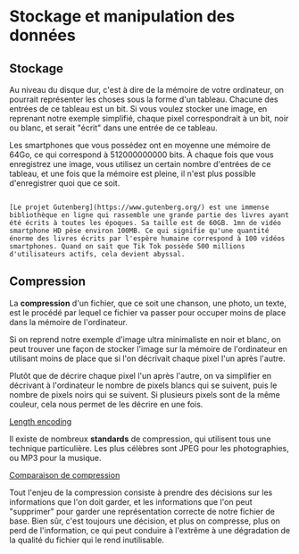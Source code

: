 # Stockage et manipulation des données

## Stockage

Au niveau du disque dur, c'est à dire de la mémoire de votre ordinateur, on pourrait représenter les choses sous la forme d'un tableau. Chacune des entrées de ce tableau est un bit. Si vous voulez stocker une image, en reprenant notre exemple simplifié, chaque pixel correspondrait à un bit, noir ou blanc, et serait "écrit" dans une entrée de ce tableau. 

Les smartphones que vous possédez ont en moyenne une mémoire de 64Go, ce qui correspond à 512000000000 bits. À chaque fois que vous enregistrez une image, vous utilisez un certain nombre d'entrées de ce tableau, et une fois que la mémoire est pleine, il n'est plus possible d'enregistrer quoi que ce soit. 

```{didyouknow}

[Le projet Gutenberg](https://www.gutenberg.org/) est une immense bibliothèque en ligne qui rassemble une grande partie des livres ayant été écrits à toutes les époques. Sa taille est de 60GB. 1mn de vidéo smartphone HD pèse environ 100MB. Ce qui signifie qu'une quantité énorme des livres écrits par l'espère humaine correspond à 100 vidéos smartphones. Quand on sait que Tik Tok possède 500 millions d'utilisateurs actifs, cela devient abyssal.
```

## Compression

La **compression** d'un fichier, que ce soit une chanson, une photo, un texte, est le procédé par lequel ce fichier va passer pour occuper moins de place dans la mémoire de l'ordinateur. 

Si on reprend notre exemple d'image ultra minimaliste en noir et blanc, on peut trouver une façon de stocker l'image sur la mémoire de l'ordinateur en utilisant moins de place que si l'on décrivait chaque pixel l'un après l'autre. 

Plutôt que de décrire chaque pixel l'un après l'autre, on va simplifier en décrivant à l'ordinateur le nombre de pixels blancs qui se suivent, puis le nombre de pixels noirs qui se suivent. Si plusieurs pixels sont de la même couleur, cela nous permet de les décrire en une fois. 

[Length encoding](https://www.csfieldguide.org.nz/en/interactives/run-length-encoding/)

Il existe de nombreux **standards** de compression, qui utilisent tous une technique particulière. Les plus célèbres sont JPEG pour les photographies, ou MP3 pour la musique. 

[Comparaison de compression](https://www.csfieldguide.org.nz/en/interactives/compression-comparer/)

Tout l'enjeu de la compression consiste à prendre des décisions sur les informations que l'on doit garder, et les informations que l'on peut "supprimer" pour garder une représentation correcte de notre fichier de base. Bien sûr, c'est toujours une décision, et plus on compresse, plus on perd de l'information, ce qui peut conduire à l'extrême à une dégradation de la qualité du fichier qui le rend inutilisable.


